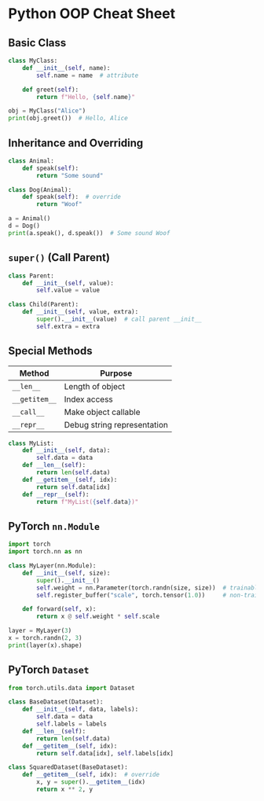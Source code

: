 # Python OOP Cheat Sheet

## Basic Class

```python
class MyClass:
    def __init__(self, name):
        self.name = name  # attribute

    def greet(self):
        return f"Hello, {self.name}"

obj = MyClass("Alice")
print(obj.greet())  # Hello, Alice
```

## Inheritance and Overriding

```python
class Animal:
    def speak(self):
        return "Some sound"

class Dog(Animal):
    def speak(self):  # override
        return "Woof"

a = Animal()
d = Dog()
print(a.speak(), d.speak())  # Some sound Woof
```

## `super()` (Call Parent)

```python
class Parent:
    def __init__(self, value):
        self.value = value

class Child(Parent):
    def __init__(self, value, extra):
        super().__init__(value)  # call parent __init__
        self.extra = extra
```

## Special Methods

| Method        | Purpose                     |
| ------------- | --------------------------- |
| `__len__`     | Length of object            |
| `__getitem__` | Index access                |
| `__call__`    | Make object callable        |
| `__repr__`    | Debug string representation |

```python
class MyList:
    def __init__(self, data):
        self.data = data
    def __len__(self):
        return len(self.data)
    def __getitem__(self, idx):
        return self.data[idx]
    def __repr__(self):
        return f"MyList({self.data})"
```

## PyTorch `nn.Module`

```python
import torch
import torch.nn as nn

class MyLayer(nn.Module):
    def __init__(self, size):
        super().__init__()
        self.weight = nn.Parameter(torch.randn(size, size))  # trainable
        self.register_buffer("scale", torch.tensor(1.0))     # non-trainable

    def forward(self, x):
        return x @ self.weight * self.scale

layer = MyLayer(3)
x = torch.randn(2, 3)
print(layer(x).shape)
```

## PyTorch `Dataset`

```python
from torch.utils.data import Dataset

class BaseDataset(Dataset):
    def __init__(self, data, labels):
        self.data = data
        self.labels = labels
    def __len__(self):
        return len(self.data)
    def __getitem__(self, idx):
        return self.data[idx], self.labels[idx]

class SquaredDataset(BaseDataset):
    def __getitem__(self, idx):  # override
        x, y = super().__getitem__(idx)
        return x ** 2, y
```

